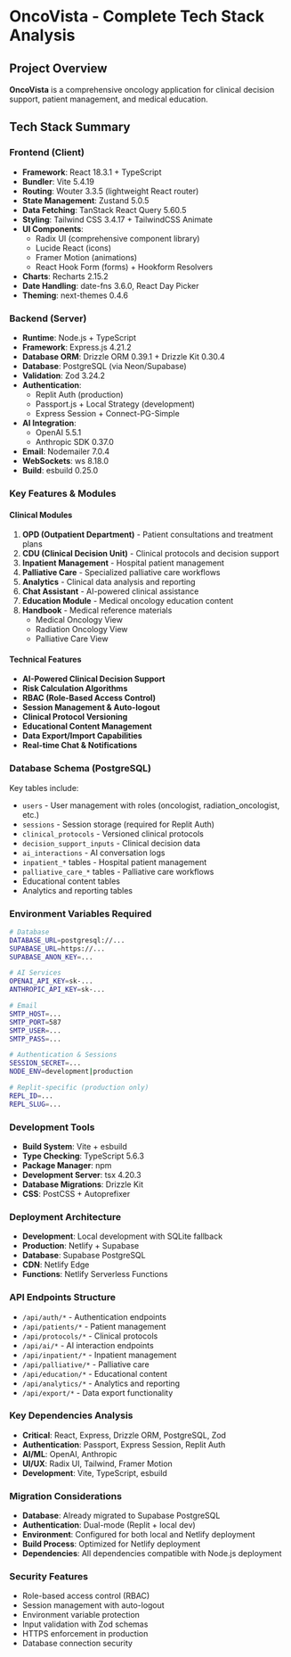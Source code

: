 # OncoVista - Complete Tech Stack Analysis

## Project Overview
**OncoVista** is a comprehensive oncology application for clinical decision support, patient management, and medical education.

## Tech Stack Summary

### Frontend (Client)
- **Framework**: React 18.3.1 + TypeScript
- **Bundler**: Vite 5.4.19
- **Routing**: Wouter 3.3.5 (lightweight React router)
- **State Management**: Zustand 5.0.5
- **Data Fetching**: TanStack React Query 5.60.5
- **Styling**: Tailwind CSS 3.4.17 + TailwindCSS Animate
- **UI Components**: 
  - Radix UI (comprehensive component library)
  - Lucide React (icons)
  - Framer Motion (animations)
  - React Hook Form (forms) + Hookform Resolvers
- **Charts**: Recharts 2.15.2
- **Date Handling**: date-fns 3.6.0, React Day Picker
- **Theming**: next-themes 0.4.6

### Backend (Server)
- **Runtime**: Node.js + TypeScript
- **Framework**: Express.js 4.21.2
- **Database ORM**: Drizzle ORM 0.39.1 + Drizzle Kit 0.30.4
- **Database**: PostgreSQL (via Neon/Supabase)
- **Validation**: Zod 3.24.2
- **Authentication**: 
  - Replit Auth (production)
  - Passport.js + Local Strategy (development)
  - Express Session + Connect-PG-Simple
- **AI Integration**: 
  - OpenAI 5.5.1
  - Anthropic SDK 0.37.0
- **Email**: Nodemailer 7.0.4
- **WebSockets**: ws 8.18.0
- **Build**: esbuild 0.25.0

### Key Features & Modules

#### Clinical Modules
1. **OPD (Outpatient Department)** - Patient consultations and treatment plans
2. **CDU (Clinical Decision Unit)** - Clinical protocols and decision support
3. **Inpatient Management** - Hospital patient management
4. **Palliative Care** - Specialized palliative care workflows
5. **Analytics** - Clinical data analysis and reporting
6. **Chat Assistant** - AI-powered clinical assistance
7. **Education Module** - Medical oncology education content
8. **Handbook** - Medical reference materials
   - Medical Oncology View
   - Radiation Oncology View
   - Palliative Care View

#### Technical Features
- **AI-Powered Clinical Decision Support**
- **Risk Calculation Algorithms** 
- **RBAC (Role-Based Access Control)**
- **Session Management & Auto-logout**
- **Clinical Protocol Versioning**
- **Educational Content Management**
- **Data Export/Import Capabilities**
- **Real-time Chat & Notifications**

### Database Schema (PostgreSQL)
Key tables include:
- `users` - User management with roles (oncologist, radiation_oncologist, etc.)
- `sessions` - Session storage (required for Replit Auth)
- `clinical_protocols` - Versioned clinical protocols
- `decision_support_inputs` - Clinical decision data
- `ai_interactions` - AI conversation logs
- `inpatient_*` tables - Hospital patient management
- `palliative_care_*` tables - Palliative care workflows
- Educational content tables
- Analytics and reporting tables

### Environment Variables Required
```bash
# Database
DATABASE_URL=postgresql://...
SUPABASE_URL=https://...
SUPABASE_ANON_KEY=...

# AI Services
OPENAI_API_KEY=sk-...
ANTHROPIC_API_KEY=sk-...

# Email
SMTP_HOST=...
SMTP_PORT=587
SMTP_USER=...
SMTP_PASS=...

# Authentication & Sessions
SESSION_SECRET=...
NODE_ENV=development|production

# Replit-specific (production only)
REPL_ID=...
REPL_SLUG=...
```

### Development Tools
- **Build System**: Vite + esbuild
- **Type Checking**: TypeScript 5.6.3
- **Package Manager**: npm
- **Development Server**: tsx 4.20.3
- **Database Migrations**: Drizzle Kit
- **CSS**: PostCSS + Autoprefixer

### Deployment Architecture
- **Development**: Local development with SQLite fallback
- **Production**: Netlify + Supabase
- **Database**: Supabase PostgreSQL
- **CDN**: Netlify Edge
- **Functions**: Netlify Serverless Functions

### API Endpoints Structure
- `/api/auth/*` - Authentication endpoints
- `/api/patients/*` - Patient management
- `/api/protocols/*` - Clinical protocols
- `/api/ai/*` - AI interaction endpoints
- `/api/inpatient/*` - Inpatient management
- `/api/palliative/*` - Palliative care
- `/api/education/*` - Educational content
- `/api/analytics/*` - Analytics and reporting
- `/api/export/*` - Data export functionality

### Key Dependencies Analysis
- **Critical**: React, Express, Drizzle ORM, PostgreSQL, Zod
- **Authentication**: Passport, Express Session, Replit Auth
- **AI/ML**: OpenAI, Anthropic
- **UI/UX**: Radix UI, Tailwind, Framer Motion
- **Development**: Vite, TypeScript, esbuild

### Migration Considerations
- **Database**: Already migrated to Supabase PostgreSQL
- **Authentication**: Dual-mode (Replit + local dev)
- **Environment**: Configured for both local and Netlify deployment
- **Build Process**: Optimized for Netlify deployment
- **Dependencies**: All dependencies compatible with Node.js deployment

### Security Features
- Role-based access control (RBAC)
- Session management with auto-logout
- Environment variable protection
- Input validation with Zod schemas
- HTTPS enforcement in production
- Database connection security
